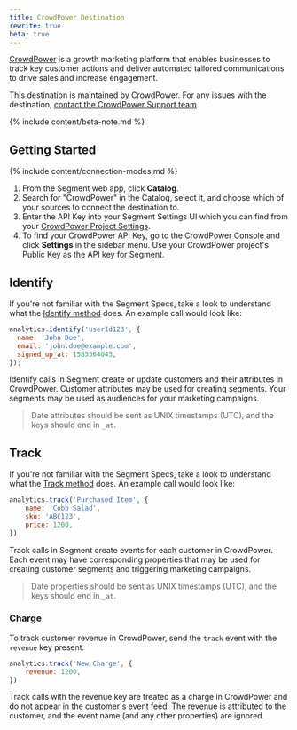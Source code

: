 ```yaml
---
title: CrowdPower Destination
rewrite: true
beta: true
---
```


[CrowdPower](https://crowdpower.io/?utm_source=segmentio&utm_medium=docs&utm_campaign=partners) is a growth marketing platform that enables businesses to track key customer actions and deliver automated tailored communications to drive sales and increase engagement.

This destination is maintained by CrowdPower. For any issues with the destination, [contact the CrowdPower Support team](mailto:support@crowdpower.io).

{% include content/beta-note.md %}


## Getting Started

{% include content/connection-modes.md %}

1. From the Segment web app, click **Catalog**.
2. Search for "CrowdPower" in the Catalog, select it, and choose which of your sources to connect the destination to.
3. Enter the API Key into your Segment Settings UI which you can find from your [CrowdPower Project Settings](https://app.crowdpower.io).
4. To find your CrowdPower API Key, go to the CrowdPower Console and click **Settings** in the sidebar menu. Use your CrowdPower project's Public Key as the API key for Segment.

## Identify

If you're not familiar with the Segment Specs, take a look to understand what the [Identify method](https://segment.com/docs/connections/spec/identify/) does. An example call would look like:

```js
analytics.identify('userId123', {
  name: 'John Doe',
  email: 'john.doe@example.com',
  signed_up_at: 1583564043,
});
```

Identify calls in Segment create or update customers and their attributes in CrowdPower. Customer attributes may be used for creating segments. Your segments may be used as audiences for your marketing campaigns.

> Date attributes should be sent as UNIX timestamps (UTC), and the keys should end in `_at`.


## Track

If you're not familiar with the Segment Specs, take a look to understand what the [Track method](https://segment.com/docs/connections/spec/track/) does. An example call would look like:

```js
analytics.track('Purchased Item', {
    name: 'Cobb Salad',
    sku: 'ABC123',
    price: 1200,
})
```

Track calls in Segment create events for each customer in CrowdPower. Each event may have corresponding properties that may be used for creating customer segments and triggering marketing campaigns.

> Date properties should be sent as UNIX timestamps (UTC), and the keys should end in `_at`.

### Charge

To track customer revenue in CrowdPower, send the `track` event with the `revenue` key present.

```js
analytics.track('New Charge', {
    revenue: 1200,
})
```

Track calls with the revenue key are treated as a charge in CrowdPower and do not appear in the customer's event feed. The revenue is attributed to the customer, and the event name (and any other properties) are ignored.
